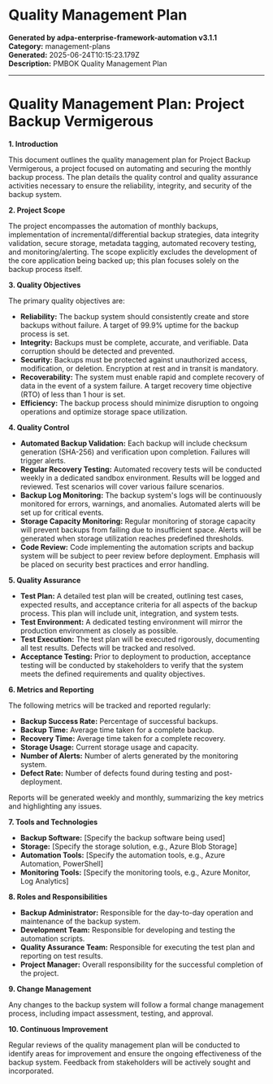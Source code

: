 # Quality Management Plan

**Generated by adpa-enterprise-framework-automation v3.1.1**  
**Category:** management-plans  
**Generated:** 2025-06-24T10:15:23.179Z  
**Description:** PMBOK Quality Management Plan

---

# Quality Management Plan: Project Backup Vermigerous

**1. Introduction**

This document outlines the quality management plan for Project Backup Vermigerous, a project focused on automating and securing the monthly backup process.  The plan details the quality control and quality assurance activities necessary to ensure the reliability, integrity, and security of the backup system.

**2. Project Scope**

The project encompasses the automation of monthly backups, implementation of incremental/differential backup strategies, data integrity validation, secure storage, metadata tagging, automated recovery testing, and monitoring/alerting.  The scope explicitly excludes the development of the core application being backed up; this plan focuses solely on the backup process itself.

**3. Quality Objectives**

The primary quality objectives are:

* **Reliability:**  The backup system should consistently create and store backups without failure.  A target of 99.9% uptime for the backup process is set.
* **Integrity:** Backups must be complete, accurate, and verifiable. Data corruption should be detected and prevented.
* **Security:** Backups must be protected against unauthorized access, modification, or deletion.  Encryption at rest and in transit is mandatory.
* **Recoverability:** The system must enable rapid and complete recovery of data in the event of a system failure.  A target recovery time objective (RTO) of less than 1 hour is set.
* **Efficiency:** The backup process should minimize disruption to ongoing operations and optimize storage space utilization.

**4. Quality Control**

* **Automated Backup Validation:**  Each backup will include checksum generation (SHA-256) and verification upon completion.  Failures will trigger alerts.
* **Regular Recovery Testing:** Automated recovery tests will be conducted weekly in a dedicated sandbox environment.  Results will be logged and reviewed.  Test scenarios will cover various failure scenarios.
* **Backup Log Monitoring:**  The backup system's logs will be continuously monitored for errors, warnings, and anomalies. Automated alerts will be set up for critical events.
* **Storage Capacity Monitoring:**  Regular monitoring of storage capacity will prevent backups from failing due to insufficient space. Alerts will be generated when storage utilization reaches predefined thresholds.
* **Code Review:**  Code implementing the automation scripts and backup system will be subject to peer review before deployment.  Emphasis will be placed on security best practices and error handling.


**5. Quality Assurance**

* **Test Plan:** A detailed test plan will be created, outlining test cases, expected results, and acceptance criteria for all aspects of the backup process.  This plan will include unit, integration, and system tests.
* **Test Environment:** A dedicated testing environment will mirror the production environment as closely as possible.
* **Test Execution:** The test plan will be executed rigorously, documenting all test results.  Defects will be tracked and resolved.
* **Acceptance Testing:**  Prior to deployment to production, acceptance testing will be conducted by stakeholders to verify that the system meets the defined requirements and quality objectives.


**6. Metrics and Reporting**

The following metrics will be tracked and reported regularly:

* **Backup Success Rate:** Percentage of successful backups.
* **Backup Time:** Average time taken for a complete backup.
* **Recovery Time:** Average time taken for a complete recovery.
* **Storage Usage:** Current storage usage and capacity.
* **Number of Alerts:** Number of alerts generated by the monitoring system.
* **Defect Rate:** Number of defects found during testing and post-deployment.

Reports will be generated weekly and monthly, summarizing the key metrics and highlighting any issues.

**7. Tools and Technologies**

* **Backup Software:** [Specify the backup software being used]
* **Storage:** [Specify the storage solution, e.g., Azure Blob Storage]
* **Automation Tools:** [Specify the automation tools, e.g., Azure Automation, PowerShell]
* **Monitoring Tools:** [Specify the monitoring tools, e.g., Azure Monitor, Log Analytics]

**8. Roles and Responsibilities**

* **Backup Administrator:** Responsible for the day-to-day operation and maintenance of the backup system.
* **Development Team:** Responsible for developing and testing the automation scripts.
* **Quality Assurance Team:** Responsible for executing the test plan and reporting on test results.
* **Project Manager:** Overall responsibility for the successful completion of the project.


**9. Change Management**

Any changes to the backup system will follow a formal change management process, including impact assessment, testing, and approval.

**10. Continuous Improvement**

Regular reviews of the quality management plan will be conducted to identify areas for improvement and ensure the ongoing effectiveness of the backup system.  Feedback from stakeholders will be actively sought and incorporated.

